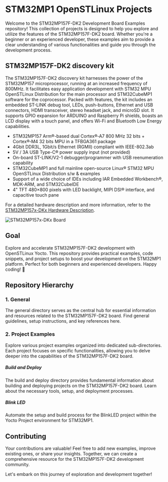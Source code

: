 # STM32MP1 OpenSTLinux Projects

Welcome to the STM32MP157F-DK2 Development Board Examples repository! This collection of projects is designed to help you explore and utilize the features of the STM32MP157F-DK2 board. Whether you're a beginner or an experienced developer, these examples aim to provide a clear understanding of various functionalities and guide you through the development process.

## STM32MP157F-DK2 discovery kit
The STM32MP157F-DK2 discovery kit harnesses the power of the STM32MP157 microprocessor, running at an increased frequency of 800MHz. It facilitates easy application development with STM32 MPU OpenSTLinux Distribution for the main processor and STM32CubeMP1 software for the coprocessor. Packed with features, the kit includes an embedded ST-LINK debug tool, LEDs, push-buttons, Ethernet and USB connectors, HDMI transceiver, stereo headset jack, and microSD slot. It supports GPIO expansion for ARDUINO and Raspberry Pi shields, boasts an LCD display with a touch panel, and offers Wi-Fi and Bluetooth Low Energy capabilities.

* STM32MP157 Arm®-based dual Cortex®‑A7 800 MHz 32 bits + Cortex®‑M4 32 bits MPU in a TFBGA361 package
* 4Gbit DDR3L, 1Gbit/s Ethernet (RGMII) compliant with IEEE-802.3ab
* 5V / 3A USB Type-C® power supply input (not provided)
* On-board ST-LINK/V2-1 debugger/programmer with USB reenumeration capability
* STM32CubeMP1 and full mainline open-source Linux® STM32 MPU OpenSTLinux Distribution s/w & examples
* Support of a wide choice of IDEs including IAR Embedded Workbench®, MDK-ARM, and STM32CubeIDE
* 4" TFT 480×800 pixels with LED backlight, MIPI DSI® interface, and capacitive touch pane



For a detailed hardware description and more information, refer to the [STM32MP157x-DKx Hardware Description](https://wiki.stmicroelectronics.cn/stm32mpu/wiki/STM32MP157x-DKx_-_hardware_description).


![STM32MP157x-DKx Board](assets/images/stm32mp157f_dk2.jpg)

## Goal
Explore and accelerate STM32MP157F-DK2 development with OpenSTLinux Yocto. This repository provides practical examples, code snippets, and project setups to boost your development on the STM32MP1 platform. Perfect for both beginners and experienced developers. Happy coding! 🚀  


## Repository Hierarchy
### 1. General

The general directory serves as the central hub for essential information and resources related to the STM32MP157F-DK2 board. Find general guidelines, setup instructions, and key references here.

### 2. Project Examples

Explore various project examples organized into dedicated sub-directories. Each project focuses on specific functionalities, allowing you to delve deeper into the capabilities of the STM32MP157F-DK2 board.

##### Build and Deploy

The build and deploy directory provides fundamental information about building and deploying projects on the STM32MP157F-DK2 board. Learn about the necessary tools, setup, and deployment processes.
 
##### Blink LED
Automate the setup and build process for the BlinkLED project within the Yocto Project environment for STM32MP1.

## Contributing

Your contributions are valuable! Feel free to add new examples, improve existing ones, or share your insights. Together, we can create a comprehensive resource for the STM32MP157F-DK2 development community.

Let's embark on this journey of exploration and development together!